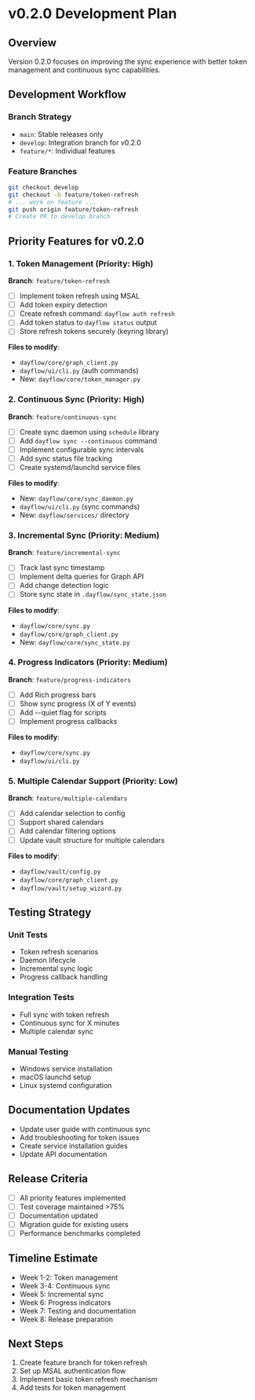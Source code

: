 # v0.2.0 Development Plan

## Overview
Version 0.2.0 focuses on improving the sync experience with better token management and continuous sync capabilities.

## Development Workflow

### Branch Strategy
- `main`: Stable releases only
- `develop`: Integration branch for v0.2.0
- `feature/*`: Individual features

### Feature Branches
```bash
git checkout develop
git checkout -b feature/token-refresh
# ... work on feature ...
git push origin feature/token-refresh
# Create PR to develop branch
```

## Priority Features for v0.2.0

### 1. Token Management (Priority: High)
**Branch**: `feature/token-refresh`

- [ ] Implement token refresh using MSAL
- [ ] Add token expiry detection
- [ ] Create refresh command: `dayflow auth refresh`
- [ ] Add token status to `dayflow status` output
- [ ] Store refresh tokens securely (keyring library)

**Files to modify**:
- `dayflow/core/graph_client.py`
- `dayflow/ui/cli.py` (auth commands)
- New: `dayflow/core/token_manager.py`

### 2. Continuous Sync (Priority: High)
**Branch**: `feature/continuous-sync`

- [ ] Create sync daemon using `schedule` library
- [ ] Add `dayflow sync --continuous` command
- [ ] Implement configurable sync intervals
- [ ] Add sync status file tracking
- [ ] Create systemd/launchd service files

**Files to modify**:
- New: `dayflow/core/sync_daemon.py`
- `dayflow/ui/cli.py` (sync commands)
- New: `dayflow/services/` directory

### 3. Incremental Sync (Priority: Medium)
**Branch**: `feature/incremental-sync`

- [ ] Track last sync timestamp
- [ ] Implement delta queries for Graph API
- [ ] Add change detection logic
- [ ] Store sync state in `.dayflow/sync_state.json`

**Files to modify**:
- `dayflow/core/sync.py`
- `dayflow/core/graph_client.py`
- New: `dayflow/core/sync_state.py`

### 4. Progress Indicators (Priority: Medium)
**Branch**: `feature/progress-indicators`

- [ ] Add Rich progress bars
- [ ] Show sync progress (X of Y events)
- [ ] Add --quiet flag for scripts
- [ ] Implement progress callbacks

**Files to modify**:
- `dayflow/core/sync.py`
- `dayflow/ui/cli.py`

### 5. Multiple Calendar Support (Priority: Low)
**Branch**: `feature/multiple-calendars`

- [ ] Add calendar selection to config
- [ ] Support shared calendars
- [ ] Add calendar filtering options
- [ ] Update vault structure for multiple calendars

**Files to modify**:
- `dayflow/vault/config.py`
- `dayflow/core/graph_client.py`
- `dayflow/vault/setup_wizard.py`

## Testing Strategy

### Unit Tests
- Token refresh scenarios
- Daemon lifecycle
- Incremental sync logic
- Progress callback handling

### Integration Tests
- Full sync with token refresh
- Continuous sync for X minutes
- Multiple calendar sync

### Manual Testing
- Windows service installation
- macOS launchd setup
- Linux systemd configuration

## Documentation Updates

- Update user guide with continuous sync
- Add troubleshooting for token issues
- Create service installation guides
- Update API documentation

## Release Criteria

- [ ] All priority features implemented
- [ ] Test coverage maintained >75%
- [ ] Documentation updated
- [ ] Migration guide for existing users
- [ ] Performance benchmarks completed

## Timeline Estimate

- Week 1-2: Token management
- Week 3-4: Continuous sync
- Week 5: Incremental sync
- Week 6: Progress indicators
- Week 7: Testing and documentation
- Week 8: Release preparation

## Next Steps

1. Create feature branch for token refresh
2. Set up MSAL authentication flow
3. Implement basic token refresh mechanism
4. Add tests for token management

